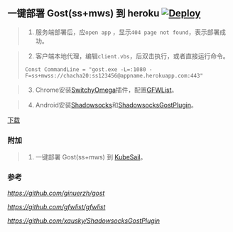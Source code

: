 ## 一键部署 Gost(ss+mws) 到 heroku  [![Deploy](https://www.herokucdn.com/deploy/button.png)](https://heroku.com/deploy)

> 1. 服务端部署后，应`open app` ，显示`404 page not found`，表示部署成功。

> 2. 客户端本地代理，编辑`client.vbs`，后双击执行，或者直接运行命令。
> ```
> Const CommandLine = "gost.exe -L=:1080 -F=ss+mwss://chacha20:ss123456@appname.herokuapp.com:443"
> ```

> 3. Chrome安装[SwitchyOmega](https://github.com/FelisCatus/SwitchyOmega/releases)插件，配置[GFWList](https://github.com/gfwlist/gfwlist)。

> 4. Android安装[Shadowsocks](https://github.com/shadowsocks/shadowsocks-android)和[ShadowsocksGostPlugin](https://github.com/xausky/ShadowsocksGostPlugin)。

[下载](https://github.com/yuiopp/gost-heroku/releases/tag/v2.11.1)

### 附加

> 1. 一键部署 Gost(ss+mws) 到 [KubeSail](https://kubesail.com/template/yuiopp/gost-heroku/)。

### 参考 
*https://github.com/ginuerzh/gost*

*https://github.com/gfwlist/gfwlist*

*https://github.com/xausky/ShadowsocksGostPlugin*
